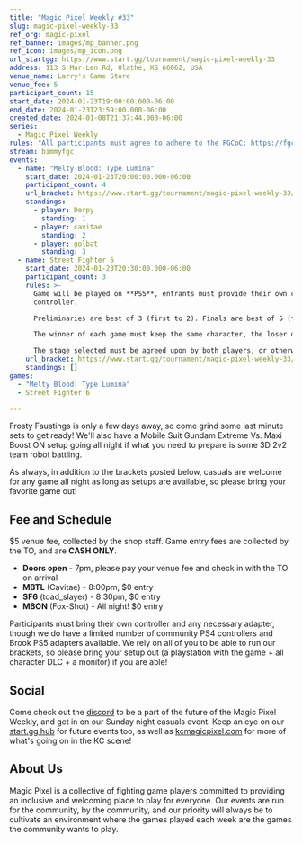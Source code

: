 ```yaml
---
title: "Magic Pixel Weekly #33"
slug: magic-pixel-weekly-33
ref_org: magic-pixel
ref_banner: images/mp_banner.png
ref_icon: images/mp_icon.png
url_startgg: https://www.start.gg/tournament/magic-pixel-weekly-33
address: 113 S Mur-Len Rd, Olathe, KS 66062, USA
venue_name: Larry's Game Store
venue_fee: 5
participant_count: 15
start_date: 2024-01-23T19:00:00.000-06:00
end_date: 2024-01-23T23:59:00.000-06:00
created_date: 2024-01-08T21:37:44.000-06:00
series:
  - Magic Pixel Weekly
rules: "All participants must agree to adhere to the FGCoC: https://fgcoc.com/"
stream: bimmyfgc
events:
  - name: "Melty Blood: Type Lumina"
    start_date: 2024-01-23T20:00:00.000-06:00
    participant_count: 4
    url_bracket: https://www.start.gg/tournament/magic-pixel-weekly-33/events/melty-blood-type-lumina/brackets/1550945/2329299
    standings:
      - player: Derpy
        standing: 1
      - player: cavitae
        standing: 2
      - player: golbat
        standing: 3
  - name: Street Fighter 6
    start_date: 2024-01-23T20:30:00.000-06:00
    participant_count: 3
    rules: >-
      Game will be played on **PS5**, entrants must provide their own compatible
      controller.  

      Preliminaries are best of 3 (first to 2). Finals are best of 5 (first to 3).  

      The winner of each game must keep the same character, the loser of that game may switch characters.  

      The stage selected must be agreed upon by both players, or otherwise selected at random.
    url_bracket: https://www.start.gg/tournament/magic-pixel-weekly-33/events/street-fighter-6/brackets/1550944/2329298
    standings: []
games:
  - "Melty Blood: Type Lumina"
  - Street Fighter 6

---
```


Frosty Faustings is only a few days away, so come grind some last minute sets to get ready! We'll also have a Mobile Suit Gundam Extreme Vs. Maxi Boost ON setup going all night if what you need to prepare is some 3D 2v2 team robot battling. 

As always, in addition to the brackets posted below, casuals are welcome for any game all night as long as setups are available, so please bring your favorite game out! 

## Fee and Schedule
$5 venue fee, collected by the shop staff. Game entry fees are collected by the TO, and are **CASH ONLY**. 

- **Doors open** - 7pm, please pay your venue fee and check in with the TO on arrival
- **MBTL** (Cavitae) - 8:00pm, $0 entry
- **SF6** (toad_slayer) - 8:30pm, $0 entry
- **MBON** (Fox-Shot) - All night! $0 entry

Participants must bring their own controller and any necessary adapter, though we do have a limited number of community PS4 controllers and Brook PS5 adapters available. We rely on all of you to be able to run our brackets, so please bring your setup out (a playstation with the game + all character DLC + a monitor) if you are able!  

## Social
Come check out the [discord](https://discord.gg/jkmn6CVrrQ) to be a part of the future of the Magic Pixel Weekly, and get in on our Sunday night casuals event. Keep an eye on our [start.gg hub](https://www.start.gg/hub/magic-pixel) for future events too, as well as [kcmagicpixel.com](https://kcmagicpixel.com) for more of what's going on in the KC scene!

## About Us

Magic Pixel is a collective of fighting game players committed to providing an inclusive and welcoming place to play for everyone. Our events are run for the community, by the community, and our priority will always be to cultivate an environment where the games played each week are the games the community wants to play.
  